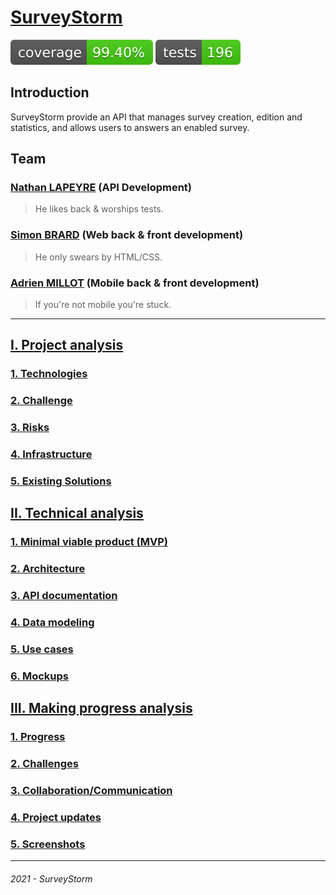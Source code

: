 # [SurveyStorm](https://survey-storm.2835holberton.tech/)

![Coverage](coverage-badge.svg)
![Tests](tests-badge.svg)

## Introduction

SurveyStorm provide an API that manages survey creation, edition and statistics, and allows users to answers an enabled survey.

## Team

### [Nathan LAPEYRE](https://github.com/Sarolus) (API Development)

> He likes back & worships tests.

### [Simon BRARD](https://github.com/SimonBr017) (Web back & front development)

> He only swears by HTML/CSS.

### [Adrien MILLOT](https://github.com/adrienmillot) (Mobile back & front development)

> If you're not mobile you're stuck.

---

## [I. Project analysis](docs/analysis/project/README.md)

### [1. Technologies](docs/analysis/project/technologies.md)

### [2. Challenge](docs/analysis/project/challenge.md)

### [3. Risks](docs/analysis/project/risks.md)

### [4. Infrastructure](docs/analysis/project/infrastructure.md)

### [5. Existing Solutions](docs/analysis/project/existing_solutions.md)

## [II. Technical analysis](docs/analysis/technical/README.md)

### [1. Minimal viable product (MVP)](docs/analysis/technical/mvp.md)

### [2. Architecture](docs/analysis/technical/architecture.md)

### [3. API documentation](docs/analysis/technical/api/README.md)

### [4. Data modeling](docs/analysis/technical/data_modeling.md)

### [5. Use cases](docs/analysis/technical/use_cases/README.md)

### [6. Mockups](docs/analysis/technical/mockup/README.md)

## [III. Making progress analysis](docs/analysis/making_progress/README.md)

### [1. Progress](docs/analysis/making_progress/progress.md)

### [2. Challenges](docs/analysis/making_progress/challenges.md)

### [3. Collaboration/Communication](docs/analysis/making_progress/collaboration_communication.md)

### [4. Project updates](docs/analysis/making_progress/project_updates.md)

### [5. Screenshots](docs/analysis/making_progress/screenshots.md)

---
###### 2021 - SurveyStorm
